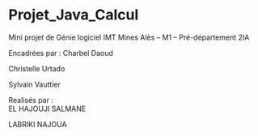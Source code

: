 # Projet_Java_Calcul
Mini projet de Génie logiciel
IMT Mines Alès – M1 – Pré-département 2IA 




Encadrées par :
Charbel Daoud



Christelle Urtado



Sylvain Vauttier
                                                                                     
Realisés par :                                                                        
EL HAJOUJI SALMANE          



LABRIKI NAJOUA     
